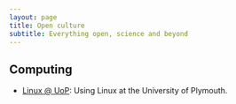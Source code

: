 ```yaml
---
layout: page
title: Open culture
subtitle: Everything open, science and beyond
---
```


## Computing

- [Linux @ UoP](/open/linux-uop): Using Linux at the University of Plymouth.

